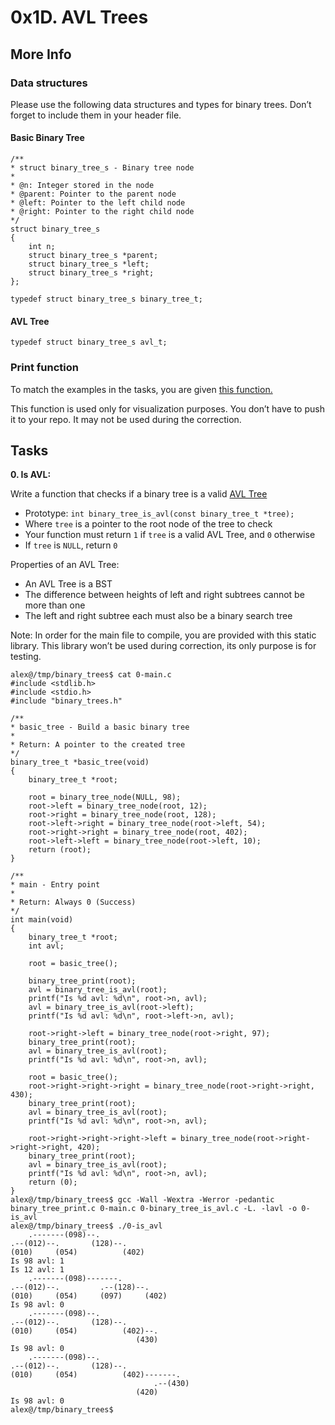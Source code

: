 # 0x1D. AVL Trees

## More Info

### Data structures

Please use the following data structures and types for binary trees. Don’t forget to include them in your header file.

#### Basic Binary Tree
>
    /**
    * struct binary_tree_s - Binary tree node
    *
    * @n: Integer stored in the node
    * @parent: Pointer to the parent node
    * @left: Pointer to the left child node
    * @right: Pointer to the right child node
    */
    struct binary_tree_s
    {
        int n;
        struct binary_tree_s *parent;
        struct binary_tree_s *left;
        struct binary_tree_s *right;
    };

    typedef struct binary_tree_s binary_tree_t;

#### AVL Tree
>
    typedef struct binary_tree_s avl_t;


### Print function

To match the examples in the tasks, you are given [this function.](https://github.com/holbertonschool/0x1C.c)

This function is used only for visualization purposes. You don’t have to push it to your repo. It may not be used during the correction.


## Tasks

**0. Is AVL:**

Write a function that checks if a binary tree is a valid [AVL Tree](https://en.wikipedia.org/wiki/AVL_tree)

- Prototype: `int binary_tree_is_avl(const binary_tree_t *tree);`
- Where `tree` is a pointer to the root node of the tree to check
- Your function must return `1` if `tree` is a valid AVL Tree, and `0` otherwise
- If `tree` is `NULL`, return `0`

Properties of an AVL Tree:

- An AVL Tree is a BST
- The difference between heights of left and right subtrees cannot be more than one
- The left and right subtree each must also be a binary search tree

Note: In order for the main file to compile, you are provided with this static library. This library won’t be used during correction, its only purpose is for testing.
>
    alex@/tmp/binary_trees$ cat 0-main.c
    #include <stdlib.h>
    #include <stdio.h>
    #include "binary_trees.h"

    /**
    * basic_tree - Build a basic binary tree
    *
    * Return: A pointer to the created tree
    */
    binary_tree_t *basic_tree(void)
    {
        binary_tree_t *root;

        root = binary_tree_node(NULL, 98);
        root->left = binary_tree_node(root, 12);
        root->right = binary_tree_node(root, 128);
        root->left->right = binary_tree_node(root->left, 54);
        root->right->right = binary_tree_node(root, 402);
        root->left->left = binary_tree_node(root->left, 10);
        return (root);
    }

    /**
    * main - Entry point
    *
    * Return: Always 0 (Success)
    */
    int main(void)
    {
        binary_tree_t *root;
        int avl;

        root = basic_tree();

        binary_tree_print(root);
        avl = binary_tree_is_avl(root);
        printf("Is %d avl: %d\n", root->n, avl);
        avl = binary_tree_is_avl(root->left);
        printf("Is %d avl: %d\n", root->left->n, avl);

        root->right->left = binary_tree_node(root->right, 97);
        binary_tree_print(root);
        avl = binary_tree_is_avl(root);
        printf("Is %d avl: %d\n", root->n, avl);

        root = basic_tree();
        root->right->right->right = binary_tree_node(root->right->right, 430);
        binary_tree_print(root);
        avl = binary_tree_is_avl(root);
        printf("Is %d avl: %d\n", root->n, avl);

        root->right->right->right->left = binary_tree_node(root->right->right->right, 420);
        binary_tree_print(root);
        avl = binary_tree_is_avl(root);
        printf("Is %d avl: %d\n", root->n, avl);
        return (0);
    }
    alex@/tmp/binary_trees$ gcc -Wall -Wextra -Werror -pedantic binary_tree_print.c 0-main.c 0-binary_tree_is_avl.c -L. -lavl -o 0-is_avl
    alex@/tmp/binary_trees$ ./0-is_avl
        .-------(098)--.
    .--(012)--.       (128)--.
    (010)     (054)          (402)
    Is 98 avl: 1
    Is 12 avl: 1
        .-------(098)-------.
    .--(012)--.         .--(128)--.
    (010)     (054)     (097)     (402)
    Is 98 avl: 0
        .-------(098)--.
    .--(012)--.       (128)--.
    (010)     (054)          (402)--.
                                (430)
    Is 98 avl: 0
        .-------(098)--.
    .--(012)--.       (128)--.
    (010)     (054)          (402)-------.
                                    .--(430)
                                (420)
    Is 98 avl: 0
    alex@/tmp/binary_trees$
